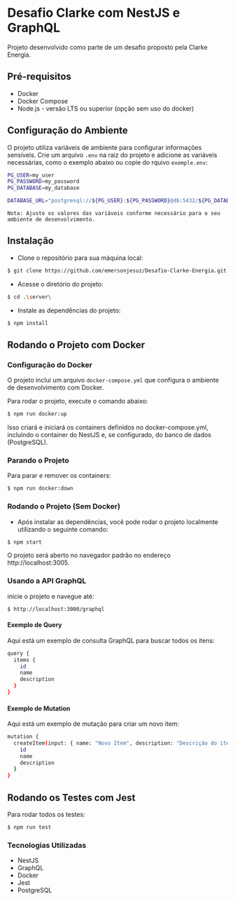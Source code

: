 # Desafio Clarke com NestJS e GraphQL

Projeto desenvolvido como parte de um desafio proposto pela Clarke Energia.

## Pré-requisitos

- Docker
- Docker Compose
- Node.js - versão LTS ou superior (opção sem uso do docker)

## Configuração do Ambiente

O projeto utiliza variáveis de ambiente para configurar informações sensíveis. Crie um arquivo `.env` na raiz do projeto e adicione as variáveis necessárias, como o exemplo abaixo ou copie do rquivo `exemple.env`:

```bash
PG_USER=my_user
PG_PASSWORD=my_password
PG_DATABASE=my_database

DATABASE_URL="postgresql://${PG_USER}:${PG_PASSWORD}@db:5432/${PG_DATABASE}?schema=public"
```

`Nota: Ajuste os valores das variáveis conforme necessário para o seu ambiente de desenvolvimento.`

## Instalação

- Clone o repositório para sua máquina local:

```bash
$ git clone https://github.com/emersonjesuz/Desafio-Clarke-Energia.git
```

- Acesse o diretório do projeto:

```bash
$ cd .\server\
```

- Instale as dependências do projeto:

```bash
$ npm install
```

## Rodando o Projeto com Docker

### Configuração do Docker

O projeto inclui um arquivo `docker-compose.yml` que configura o ambiente de desenvolvimento com Docker.

Para rodar o projeto, execute o comando abaixo:

```bash
$ npm run docker:up
```

Isso criará e iniciará os containers definidos no docker-compose.yml, incluindo o container do NestJS e, se configurado, do banco de dados (PostgreSQL).

### Parando o Projeto

Para parar e remover os containers:

```bash
$ npm run docker:down
```

### Rodando o Projeto (Sem Docker)

- Após instalar as dependências, você pode rodar o projeto localmente utilizando o seguinte comando:

```bash
$ npm start
```

O projeto será aberto no navegador padrão no endereço http://localhost:3005.

### Usando a API GraphQL

inicie o projeto e navegue até:

```bash
$ http://localhost:3000/graphql
```

#### Exemplo de Query

Aqui está um exemplo de consulta GraphQL para buscar todos os itens:

```bash
query {
  items {
    id
    name
    description
  }
}
```

#### Exemplo de Mutation

Aqui está um exemplo de mutação para criar um novo item:

```bash
mutation {
  createItem(input: { name: "Novo Item", description: "Descrição do item" }) {
    id
    name
    description
  }
}
```

## Rodando os Testes com Jest

Para rodar todos os testes:

```bash
$ npm run test
```

### Tecnologias Utilizadas

- NestJS
- GraphQL
- Docker
- Jest
- PostgreSQL
